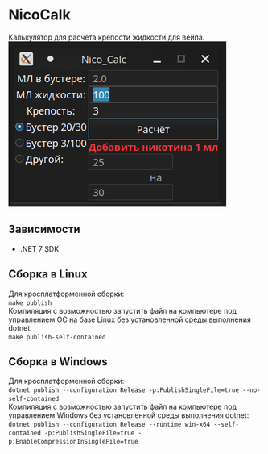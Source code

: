 # NicoCalk

Калькулятор для расчёта крепости жидкости для вейпа.  
![скриншот](1.png)  

## Зависимости  
- .NET 7 SDK  

## Сборка в Linux  
Для кросплатформенной сборки:  
```make publish```  
Компиляция с возможностью запустить файл на компьютере под управлением ОС на базе Linux без установленной среды выполнения dotnet:  
```make publish-self-contained```  

## Сборка в Windows  
Для кросплатформенной сборки:  
```dotnet publish --configuration Release -p:PublishSingleFile=true --no-self-contained```  
Компиляция с возможностью запустить файл на компьютере под управлением Windows без установленной среды выполнения dotnet:  
```dotnet publish --configuration Release --runtime win-x64 --self-contained -p:PublishSingleFile=true -p:EnableCompressionInSingleFile=true```  
